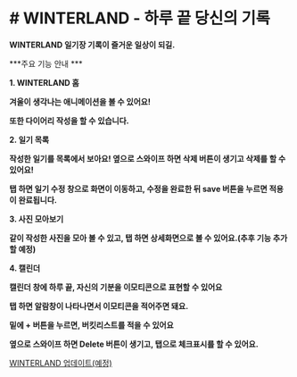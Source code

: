 # # WINTERLAND - 하루 끝 당신의 기록

**WINTERLAND 일기장
기록이 즐거운 일상이 되길.**

***주요 기능 안내 ***

**1. WINTERLAND 홈**

**겨울이 생각나는 애니메이션을 볼 수 있어요!**

**또한 다이어리 작성을 할 수 있습니다.**

**2. 일기 목록**

**작성한 일기를 목록에서 보아요! 옆으로 스와이프 하면 삭제 버튼이 생기고 삭제를 할 수 있어요!**

**탭 하면 일기 수정 창으로 화면이 이동하고, 수정을 완료한 뒤 save 버튼을 누르면 적용이 완료됩니다.**

**3. 사진 모아보기**

**같이 작성한 사진을 모아 볼 수 있고, 탭 하면 상세화면으로 볼 수 있어요.(추후 기능 추가할 예정)**

**4. 캘린더**

**캘린더 창에 하루 끝, 자신의 기분을 이모티콘으로 표현할 수 있어요**

**탭 하면 알람창이 나타나면서 이모티콘을 적어주면 돼요.**

**밑에 + 버튼을 누르면, 버킷리스트를 적을 수 있어요**

**옆으로 스와이프 하면 Delete 버튼이 생기고, 탭으로 체크표시를 할 수 있어요.**

[WINTERLAND 업데이트(예정)](https://www.notion.so/WINTERLAND-064b4b12dec948aca8c3ecf3d7261fbb)



